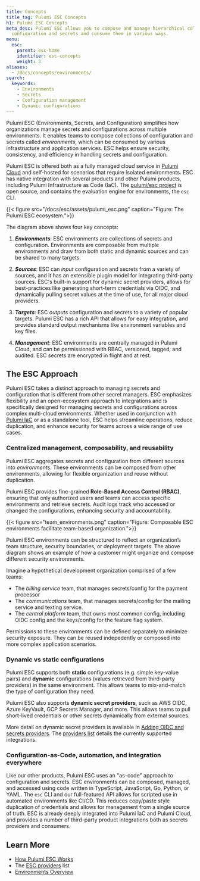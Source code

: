 ```yaml
---
title: Concepts
title_tag: Pulumi ESC Concepts
h1: Pulumi ESC Concepts
meta_desc: Pulumi ESC allows you to compose and manage hierarchical collections of
  configuration and secrets and consume them in various ways.
menu:
  esc:
    parent: esc-home
    identifier: esc-concepts
    weight: 3
aliases:
  - /docs/concepts/environments/
search:
  keywords:
    - Environments
    - Secrets
    - Configuration management
    - Dynamic configurations
---
```


Pulumi ESC (Environments, Secrets, and Configuration) simplifies how organizations manage secrets and configurations across multiple environments. It enables teams to compose collections of configuration and secrets called *environments*, which can be consumed by various infrastructure and application services. ESC helps ensure security, consistency, and efficiency in handling secrets and configuration.

Pulumi ESC is offered both as a fully managed cloud service in [Pulumi Cloud](/docs/pulumi-cloud/) and self-hosted for scenarios that require isolated environments. ESC has native integration with several products and other Pulumi products, including Pulumi Infrastructure as Code (IaC). The [pulumi/esc project](https://github.com/pulumi/esc) is open source, and contains the evaluation engine for environments, the `esc` CLI.

{{< figure src="/docs/esc/assets/pulumi_esc.png" caption="Figure: The Pulumi ESC ecosystem.">}}

The diagram above shows four key concepts:

1. ***Environments***: ESC environments are collections of secrets and configuration. Environments are composable from multiple environments and draw from both static and dynamic sources and can be shared to many targets.

2. ***Sources***: ESC can *input* configuration and secrets from a variety of sources, and it has an extensible plugin model for integrating third-party sources. ESC's built-in support for dynamic secret providers, allows for best-practices like generating short-term credentials via OIDC, and dynamically pulling secret values at the time of use, for all major cloud providers.

3. ***Targets***: ESC *outputs* configuration and secrets to a variety of popular targets. Pulumi ESC has a rich API that allows for easy integration, and provides standard output mechanisms like environment variables and key files.

4. ***Management***: ESC environments are centrally managed in Pulumi Cloud, and can be permissioned with RBAC, versioned, tagged, and audited. ESC secrets are encrypted in flight and at rest.

## The ESC Approach

Pulumi ESC takes a distinct approach to managing secrets and configuration that is different from other secret managers. ESC emphasizes flexibility and an open-ecosystem approach to integrations and is specifically designed for managing secrets and configurations across complex multi-cloud environments. Whether used in conjunction with [Pulumi IaC](/docs/iac/) or as a standalone tool, ESC helps streamline operations, reduce duplication, and enhance security for teams across a wide range of use cases.

### Centralized management, composability, and reusability

Pulumi ESC aggregates secrets and configuration from different sources into *environments*. These environments can be composed from other environments, allowing for flexible organization and reuse without duplication.

Pulumi ESC provides fine-grained **Role-Based Access Control (RBAC)**, ensuring that only authorized users and teams can access specific environments and retrieve secrets. Audit logs track who accessed or changed the configurations, enhancing security and accountability.

{{< figure src="team_environments.png" caption="Figure: Composable ESC environments facilitate team-based organization.">}}

Pulumi ESC environments can be structured to reflect an organization’s team structure, security boundaries, or deployment targets. The above diagram shows an example of how a customer might organize and compose different security environments.

Imagine a hypothetical development organization comprised of a few teams:

* The *billing service* team, that manages secrets/config for the payment processor
* The *communications* team, that manages secrets/config for the mailing service and texting service.
* The *central platform* team, that owns most common config, including OIDC config and the keys/config for the feature flag system.

Permissions to these environments can be defined separately to minimize security exposure. They can be reused indepedently or composed into more complex application scenarios.

### Dynamic vs static configurations

Pulumi ESC supports both **static** configurations (e.g. simple key-value pairs) and **dynamic** configurations (values retrieved from third-party providers) in the same environment. This allows teams to mix-and-match the type of configuration they need.

Pulumi ESC also supports **dynamic secret providers**, such as AWS OIDC, Azure KeyVault, GCP Secrets Manager, and more. This allows teams to pull short-lived credentials or other secrets dynamically from external sources.

More detail on dynamic secret providers is available in [Adding OIDC and secrets providers](/docs/esc/environments/working-with-environments/#using-secrets-providers-and-oidc). The [providers list](/docs/esc/integrations/) details the currently supported integrations.

### Configuration-as-Code, automation, and integration everywhere

Like our other products, Pulumi ESC uses an "as-code" approach to configuration and secrets. ESC environments can be composed, managed, and accessed using code written in TypeScript, JavaScript, Go, Python, or YAML. The `esc` CLI and our full-featured API allows for scripted use in automated environments like CI/CD. This reduces copy/paste style duplication of credentials and allows for management from a single source of truth. ESC is already deeply integrated into Pulumi IaC and Pulumi Cloud, and provides a number of third-party product integrations both as secrets providers and consumers.

## Learn More

* [How Pulumi ESC Works](/docs/esc/concepts/how-esc-works)
* The [ESC providers](/docs/esc/integrations/) list
* [Environments Overview](/docs/esc/environments/)
